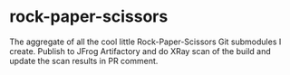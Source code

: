 # rock-paper-scissors
The aggregate of all the cool little Rock-Paper-Scissors Git submodules I create.
Publish to JFrog Artifactory and do XRay scan of the build and update the scan results in PR comment.

